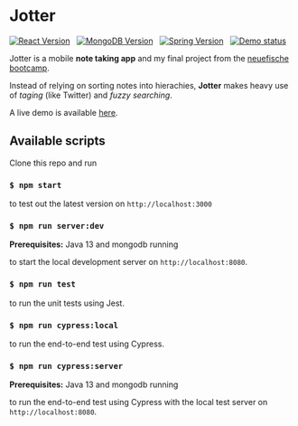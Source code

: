 # Jotter

[![React Version](https://img.shields.io/badge/React-16.13.0-informational)](https://shields.io/) &nbsp; [![MongoDB Version](https://img.shields.io/badge/MongoDB-4.2.3-informational)](https://shields.io/) &nbsp; [![Spring Version](https://img.shields.io/badge/Spring%20Boot-2.2.6-informational)](https://shields.io/) &nbsp; [![Demo status](https://img.shields.io/badge/Live%20demo-up%20to%20date-success)](https://capstone-note-app.firebaseapp.com)

Jotter is a mobile **note taking app** and my final project from the [neuefische bootcamp](https://www.neuefische.de/).

Instead of relying on sorting notes into hierachies, **Jotter** makes heavy use of _taging_ (like Twitter) and _fuzzy searching_.

A live demo is available [here](https://capstone-note-app.firebaseapp.com).

## Available scripts

Clone this repo and run

### `$ npm start`

to test out the latest version on `http://localhost:3000`

### `$ npm run server:dev`

**Prerequisites:** Java 13 and mongodb running

to start the local development server on `http://localhost:8080`.

### `$ npm run test`

to run the unit tests using Jest.

### `$ npm run cypress:local`

to run the end-to-end test using Cypress.

### `$ npm run cypress:server`

**Prerequisites:** Java 13 and mongodb running

to run the end-to-end test using Cypress with the local test server on `http://localhost:8080`.
